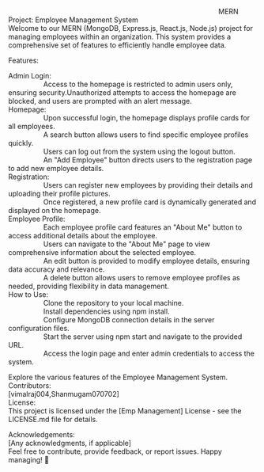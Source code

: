 
 &nbsp;&nbsp;&nbsp;&nbsp;&nbsp; &nbsp;&nbsp;&nbsp;&nbsp;&nbsp; &nbsp;&nbsp;&nbsp;&nbsp;&nbsp; &nbsp;&nbsp;&nbsp;&nbsp;&nbsp; &nbsp;&nbsp;&nbsp;&nbsp;&nbsp; &nbsp;&nbsp;&nbsp;&nbsp;&nbsp; &nbsp;&nbsp;&nbsp;&nbsp;&nbsp; &nbsp;&nbsp;&nbsp;&nbsp;&nbsp; &nbsp;&nbsp;&nbsp;&nbsp;&nbsp; &nbsp;&nbsp;&nbsp;&nbsp;&nbsp; &nbsp;&nbsp;&nbsp;&nbsp;&nbsp; &nbsp;&nbsp;&nbsp;&nbsp;&nbsp; &nbsp;&nbsp;&nbsp;&nbsp;&nbsp; &nbsp;&nbsp;&nbsp;&nbsp;&nbsp; &nbsp;&nbsp;&nbsp;&nbsp;&nbsp; &nbsp;&nbsp;&nbsp;&nbsp;&nbsp; &nbsp;&nbsp;&nbsp;&nbsp;&nbsp; &nbsp;&nbsp;&nbsp;&nbsp;&nbsp; MERN Project: Employee Management System<br>
Welcome to our MERN (MongoDB, Express.js, React.js, Node.js) project for managing employees within an organization. This system provides a comprehensive set of features to efficiently handle employee data.

Features:

Admin Login:<br>
       &nbsp;&nbsp;&nbsp;&nbsp;&nbsp; &nbsp;&nbsp;&nbsp;&nbsp;&nbsp; &nbsp;&nbsp;&nbsp;&nbsp;&nbsp;   Access to the homepage is restricted to admin users only, ensuring security.Unauthorized attempts to access the homepage are blocked, and users are prompted with an alert message.<br>
Homepage:<br>
          &nbsp;&nbsp;&nbsp;&nbsp;&nbsp; &nbsp;&nbsp;&nbsp;&nbsp;&nbsp; &nbsp;&nbsp;&nbsp;&nbsp;&nbsp;  Upon successful login, the homepage displays profile cards for all employees.<br>
         &nbsp;&nbsp;&nbsp;&nbsp;&nbsp; &nbsp;&nbsp;&nbsp;&nbsp;&nbsp; &nbsp;&nbsp;&nbsp;&nbsp;&nbsp;   A search button allows users to find specific employee profiles quickly.<br>
         &nbsp;&nbsp;&nbsp;&nbsp;&nbsp; &nbsp;&nbsp;&nbsp;&nbsp;&nbsp; &nbsp;&nbsp;&nbsp;&nbsp;&nbsp;   Users can log out from the system using the logout button.<br>
         &nbsp;&nbsp;&nbsp;&nbsp;&nbsp; &nbsp;&nbsp;&nbsp;&nbsp;&nbsp; &nbsp;&nbsp;&nbsp;&nbsp;&nbsp;   An "Add Employee" button directs users to the registration page to add new employee details.<br>
Registration:<br>
             &nbsp;&nbsp;&nbsp;&nbsp;&nbsp; &nbsp;&nbsp;&nbsp;&nbsp;&nbsp; &nbsp;&nbsp;&nbsp;&nbsp;&nbsp;   Users can register new employees by providing their details and uploading their profile pictures.<br>
             &nbsp;&nbsp;&nbsp;&nbsp;&nbsp; &nbsp;&nbsp;&nbsp;&nbsp;&nbsp; &nbsp;&nbsp;&nbsp;&nbsp;&nbsp;   Once registered, a new profile card is dynamically generated and displayed on the homepage.<br>
Employee Profile:<br>
             &nbsp;&nbsp;&nbsp;&nbsp;&nbsp; &nbsp;&nbsp;&nbsp;&nbsp;&nbsp; &nbsp;&nbsp;&nbsp;&nbsp;&nbsp;     Each employee profile card features an "About Me" button to access additional details about the employee.<br>
              &nbsp;&nbsp;&nbsp;&nbsp;&nbsp; &nbsp;&nbsp;&nbsp;&nbsp;&nbsp; &nbsp;&nbsp;&nbsp;&nbsp;&nbsp;    Users can navigate to the "About Me" page to view comprehensive information about the selected employee.<br>
             &nbsp;&nbsp;&nbsp;&nbsp;&nbsp; &nbsp;&nbsp;&nbsp;&nbsp;&nbsp; &nbsp;&nbsp;&nbsp;&nbsp;&nbsp;     An edit button is provided to modify employee details, ensuring data accuracy and relevance.<br>
             &nbsp;&nbsp;&nbsp;&nbsp;&nbsp; &nbsp;&nbsp;&nbsp;&nbsp;&nbsp; &nbsp;&nbsp;&nbsp;&nbsp;&nbsp;     A delete button allows users to remove employee profiles as needed, providing flexibility in data management.<br>
How to Use:<br>
       &nbsp;&nbsp;&nbsp;&nbsp;&nbsp; &nbsp;&nbsp;&nbsp;&nbsp;&nbsp; &nbsp;&nbsp;&nbsp;&nbsp;&nbsp;     Clone the repository to your local machine.<br>
       &nbsp;&nbsp;&nbsp;&nbsp;&nbsp; &nbsp;&nbsp;&nbsp;&nbsp;&nbsp; &nbsp;&nbsp;&nbsp;&nbsp;&nbsp;     Install dependencies using npm install.<br>
        &nbsp;&nbsp;&nbsp;&nbsp;&nbsp; &nbsp;&nbsp;&nbsp;&nbsp;&nbsp; &nbsp;&nbsp;&nbsp;&nbsp;&nbsp;    Configure MongoDB connection details in the server configuration files.<br>
        &nbsp;&nbsp;&nbsp;&nbsp;&nbsp; &nbsp;&nbsp;&nbsp;&nbsp;&nbsp; &nbsp;&nbsp;&nbsp;&nbsp;&nbsp;    Start the server using npm start and navigate to the provided URL.<br>
        &nbsp;&nbsp;&nbsp;&nbsp;&nbsp; &nbsp;&nbsp;&nbsp;&nbsp;&nbsp; &nbsp;&nbsp;&nbsp;&nbsp;&nbsp;    Access the login page and enter admin credentials to access the system.<br>
        
Explore the various features of the Employee Management System.<br>
Contributors:<br>
[vimalraj004,Shanmugam070702]<br>
License:<br>
This project is licensed under the [Emp Management] License - see the LICENSE.md file for details.<br>

Acknowledgements:<br>
[Any acknowledgments, if applicable]<br>
Feel free to contribute, provide feedback, or report issues. Happy managing! 🚀<br>






